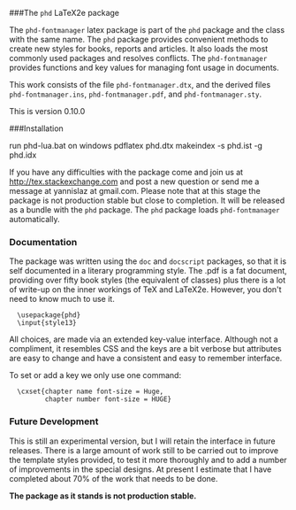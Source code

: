 ###The `phd` LaTeX2e package

The `phd-fontmanager` latex package is part of the `phd` package
and the class with the same name. The `phd` package provides
convenient methods to create new styles for books, reports
and articles. It also loads the most commonly used packages
and resolves conflicts. The `phd-fontmanager` provides functions
and key values for managing font usage in documents.

This work consists of the file  `phd-fontmanager.dtx`,
and the derived files   `phd-fontmanager.ins`,  `phd-fontmanager.pdf`,
and `phd-fontmanager.sty`.

This is version 0.10.0

###Installation

run
          phd-lua.bat on windows
          pdflatex phd.dtx
          makeindex -s phd.ist -g phd.idx

If you have any difficulties with the package come and join us at
http://tex.stackexchange.com and post a new question
or send me a message at  yannislaz at gmail.com. Please note
that at this stage the package is not production stable but close
to completion. It will be released as a bundle with the `phd` package.
The `phd` package loads `phd-fontmanager` automatically.

### Documentation

The package was written using the `doc` and `docscript` packages,
so that it is self documented in a literary programming style.
The .pdf is a fat document, providing over fifty book styles (the
equivalent of classes) plus there is a lot of write-up on the inner
workings of TeX and LaTeX2e. However, you don't need to know much
to use it.

      \usepackage{phd}
      \input{style13}

All choices, are made via an extended key-value interface.
Although not a compliment, it resembles CSS and the keys are a bit verbose but
attributes are easy to change and have a consistent and easy to remember interface.

To set or add a key we only use one command:

      \cxset{chapter name font-size = Huge,
             chapter number font-size = HUGE}

### Future Development

This is still an experimental version, but I will retain the
interface in future releases. There is a large amount of
work still to be carried out to improve the template styles
provided, to test it more thoroughly and to add a number of
improvements in the special designs. At present I estimate
that I have completed about 70% of the work that needs
to be done.

__The package as it stands is not production stable.__




